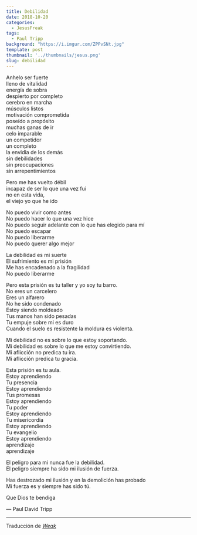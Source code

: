 ```yaml
---
title: Debilidad
date: 2018-10-20
categories:
  - JesusFreak
tags:
  - Paul Tripp
background: "https://i.imgur.com/ZPPvSNt.jpg"
template: post
thumbnail: '../thumbnails/jesus.png'
slug: debilidad
---
```


Anhelo ser fuerte<br />
lleno de vitalidad<br />
energía de sobra<br />
despierto por completo<br />
cerebro en marcha<br />
músculos listos<br />
motivación comprometida<br />
poseído a propósito<br />
muchas ganas de ir<br />
celo imparable<br />
un competidor<br />
un completo<br />
la envidia de los demás<br />
sin debilidades<br />
sin preocupaciones<br />
sin arrepentimientos

Pero me has vuelto débil<br />
incapaz de ser lo que una vez fui<br />
no en esta vida,<br />
el viejo yo que he ido

No puedo vivir como antes<br />
No puedo hacer lo que una vez hice<br />
No puedo seguir adelante con lo que has elegido para mí<br />
No puedo escapar<br />
No puedo liberarme<br />
No puedo querer algo mejor

La debilidad es mi suerte<br />
El sufrimiento es mi prisión<br />
Me has encadenado a la fragilidad<br />
No puedo liberarme

Pero esta prisión es tu taller y yo soy tu barro.<br />
No eres un carcelero<br />
Eres un alfarero<br />
No he sido condenado<br />
Estoy siendo moldeado<br />
Tus manos han sido pesadas<br />
Tu empuje sobre mi es duro<br />
Cuando el suelo es resistente la moldura es violenta.

Mi debilidad no es sobre lo que estoy soportando.<br />
Mi debilidad es sobre lo que me estoy convirtiendo.<br />
Mi aflicción no predica tu ira.<br />
Mi aflicción predica tu gracia.

Esta prisión es tu aula.<br />
Estoy aprendiendo<br />
Tu presencia<br />
Estoy aprendiendo<br />
Tus promesas<br />
Estoy aprendiendo<br />
Tu poder<br />
Estoy aprendiendo<br />
Tu misericordia<br />
Estoy aprendiendo<br />
Tu evangelio<br />
Estoy aprendiendo<br />
aprendizaje<br />
aprendizaje

El peligro para mi nunca fue la debilidad.<br />
El peligro siempre ha sido mi ilusión de fuerza.

Has destrozado mi ilusión y en la demolición has probado<br />
Mi fuerza es y siempre has sido tú.

Que Dios te bendiga

— Paul David Tripp

---

Traducción de _[Weak](https://www.paultripp.com/wednesdays-word/posts/weak)_